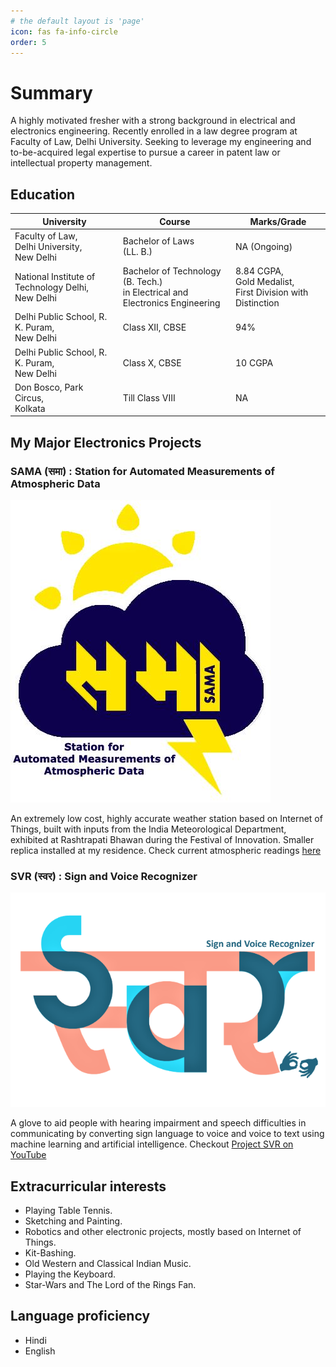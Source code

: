 ```yaml
---
# the default layout is 'page'
icon: fas fa-info-circle
order: 5
---
```



# Summary

A highly motivated fresher with a strong background in electrical
and electronics engineering. Recently enrolled in a law degree
program at Faculty of Law, Delhi University. Seeking to leverage
my engineering and to-be-acquired legal expertise to pursue a
career in patent law or intellectual property management.

## Education

|University|Course|Marks/Grade
|-----------|-----------|-------|
|Faculty of Law, <br />Delhi University, <br />New Delhi|Bachelor of Laws <br />(LL. B.)|NA (Ongoing)|
|National Institute of Technology Delhi, <br />New Delhi|Bachelor of Technology (B. Tech.) <br />in Electrical and Electronics Engineering|8.84 CGPA, <br />Gold Medalist, <br />First Division with Distinction|
|Delhi Public School, R. K. Puram, <br />New Delhi|Class XII, CBSE|94%|
|Delhi Public School, R. K. Puram, <br />New Delhi|Class X, CBSE|10 CGPA|
|Don Bosco, Park Circus, <br />Kolkata|Till Class VIII|NA|

## My Major Electronics Projects

### **SAMA (समा)** : Station for Automated Measurements of Atmospheric Data 

![SAMA Logo](https://raw.githubusercontent.com/Technolawhere/technolawhere.github.io/main/images/About/SAMA%20logo.jpg "SAMA Logo")


An extremely low cost, highly accurate weather station based on Internet of Things, built with inputs from the India Meteorological Department, exhibited at Rashtrapati Bhawan during the Festival of Innovation. Smaller replica installed at my residence. Check current atmospheric readings [here](https://technolawhere.github.io/SAMA-समा/)

### **SVR (स्वर)** : Sign and Voice Recognizer 

![SVR Logo](https://raw.githubusercontent.com/Technolawhere/technolawhere.github.io/main/images/About/SVR%20Logo.png "SVR Logo")

A glove to aid people with hearing impairment and speech difficulties in communicating by converting sign language to voice and voice to text using machine learning and artificial intelligence. Checkout [Project SVR on YouTube](https://www.youtube.com/@projectsvrnitdelhi6028/videos)


## Extracurricular interests

* Playing Table Tennis.
* Sketching and Painting.
* Robotics and other electronic projects, mostly based on Internet of Things.
* Kit-Bashing.
* Old Western and Classical Indian Music.
* Playing the Keyboard.
* Star-Wars and The Lord of the Rings Fan.

## Language proficiency
* Hindi
* English
